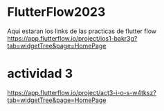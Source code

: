 # FlutterFlow2023
Aqui estaran los links de las practicas de flutter flow
https://app.flutterflow.io/project/ios1-bakr3g?tab=widgetTree&page=HomePage
# actividad 3 
https://app.flutterflow.io/project/act3-i-o-s-w4tksz?tab=widgetTree&page=HomePage
